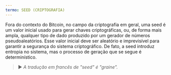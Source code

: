 ```yaml
---
termo: SEED (CRIPTOGRAFIA)
---
```


Fora do contexto do Bitcoin, no campo da criptografia em geral, uma seed é um valor inicial usado para gerar chaves criptográficas, ou, de forma mais ampla, qualquer tipo de dado produzido por um gerador de números pseudoaleatórios. Esse valor inicial deve ser aleatório e imprevisível para garantir a segurança do sistema criptográfico. De fato, a seed introduz entropia no sistema, mas o processo de geração que se segue é determinístico.

> ► *A tradução em francês de "seed" é "graine".*